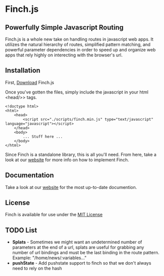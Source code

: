 # Finch.js

## Powerfully Simple Javascript Routing
Finch.js is a whole new take on handling routes in javascript web apps. It utilizes the natural hierarchy of routes, simplified pattern matching, and powerful parameter dependencies in order to speed up and organize web apps that rely highly on interecting with the browser's url.

## Installation
First, [Download](http://stoodder.github.com/finchjs#download) Finch.js

Once you've gotten the files, simply include the javascript in your html &lt;head/&gt;> tags.

	<!doctype html>
	<html>
		<head>
			<script src="./scripts/finch.min.js" type="text/javascript" language="javascript"></script>
		</head>
		<body>
			... Stuff here ...
		</body>
	</html>

Since Finch is a standalone library, this is all you'll need.  From here, take a look at our [website](http://stoodder.github.com/finchjs) for more info on how to implement Finch.

## Documentation
Take a look at our [website](http://stoodder.github.com/finchjs) for the most up-to-date documention.

## License
Finch is available for use under the [MIT License](https://github.com/stoodder/finchjs/blob/master/LICENSE.md)

## TODO List
* __Splats__ - Sometimes we might want an undetermined number of parameters at the end of a url, splats are useful for grabbing any number of url bindings and must be the last binding in the route pattern.  Example: "/home/news/:variables..."
* __pushState__ - Add pushstate support to finch so that we don't always need to rely on the hash
